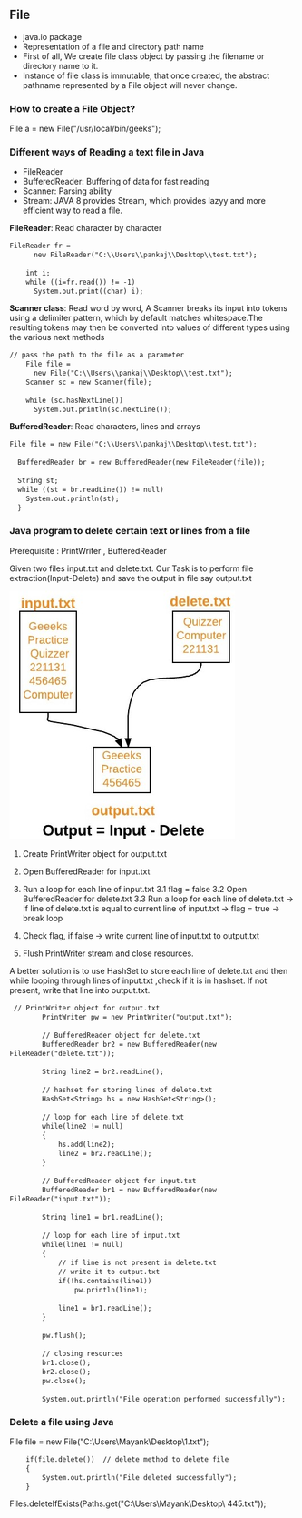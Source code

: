 ## File

- java.io package
- Representation of a file and directory path name
- First of all, We create file class object by passing the filename or directory name to it. 
- Instance of file class is immutable, that once created, the abstract pathname represented by a File object will never change.

### How to create a File Object?

File a = new File("/usr/local/bin/geeks");

### Different ways of Reading a text file in Java

- FileReader
- BufferedReader: Buffering of data for fast reading
- Scanner: Parsing ability
- Stream: JAVA 8 provides Stream, which provides lazyy and more efficient way to read a file.

**FileReader**: Read character by character
```
FileReader fr = 
      new FileReader("C:\\Users\\pankaj\\Desktop\\test.txt"); 
  
    int i; 
    while ((i=fr.read()) != -1) 
      System.out.print((char) i); 
```
**Scanner class**: Read word by word, A Scanner breaks its input into tokens using a delimiter pattern, which by default matches whitespace.The resulting tokens may then be converted into values of different types using the various next methods

```
// pass the path to the file as a parameter 
    File file = 
      new File("C:\\Users\\pankaj\\Desktop\\test.txt"); 
    Scanner sc = new Scanner(file); 
  
    while (sc.hasNextLine()) 
      System.out.println(sc.nextLine()); 
```

**BufferedReader**: Read characters, lines and arrays

```
File file = new File("C:\\Users\\pankaj\\Desktop\\test.txt"); 
  
  BufferedReader br = new BufferedReader(new FileReader(file)); 
  
  String st; 
  while ((st = br.readLine()) != null) 
    System.out.println(st); 
  } 
```

### Java program to delete certain text or lines from a file 

Prerequisite : PrintWriter , BufferedReader

Given two files input.txt and delete.txt. Our Task is to perform file extraction(Input-Delete) and save the output in file say output.txt

![image info](..\images\fileextraction.jpeg
)  

1. Create PrintWriter object for output.txt
2. Open BufferedReader for input.txt
3. Run a loop for each line of input.txt
   3.1 flag = false
   3.2 Open BufferedReader for delete.txt
   3.3 Run a loop for each line of delete.txt
      ->  If  line of delete.txt is equal to current line of input.txt 
            -> flag = true
            -> break loop

4. Check flag, if false
     -> write current line of input.txt to output.txt
5. Flush PrintWriter stream and close resources.

A better solution is to use HashSet to store each line of delete.txt and then while looping through lines of input.txt ,check if it is in hashset. If not present, write that line into output.txt.

```
 // PrintWriter object for output.txt 
        PrintWriter pw = new PrintWriter("output.txt"); 
          
        // BufferedReader object for delete.txt 
        BufferedReader br2 = new BufferedReader(new FileReader("delete.txt")); 
          
        String line2 = br2.readLine(); 
          
        // hashset for storing lines of delete.txt 
        HashSet<String> hs = new HashSet<String>(); 
          
        // loop for each line of delete.txt 
        while(line2 != null) 
        { 
            hs.add(line2); 
            line2 = br2.readLine(); 
        } 
                      
        // BufferedReader object for input.txt 
        BufferedReader br1 = new BufferedReader(new FileReader("input.txt")); 
          
        String line1 = br1.readLine(); 
          
        // loop for each line of input.txt 
        while(line1 != null) 
        { 
            // if line is not present in delete.txt 
            // write it to output.txt 
            if(!hs.contains(line1)) 
                pw.println(line1); 
              
            line1 = br1.readLine(); 
        } 
          
        pw.flush(); 
          
        // closing resources 
        br1.close(); 
        br2.close(); 
        pw.close(); 
          
        System.out.println("File operation performed successfully");  
```

### Delete a file using Java

File file = new File("C:\\Users\\Mayank\\Desktop\\1.txt"); 
          
        if(file.delete())  // delete method to delete file
        { 
            System.out.println("File deleted successfully"); 
        } 

Files.deleteIfExists(Paths.get("C:\\Users\\Mayank\\Desktop\\ 
            445.txt")); 



